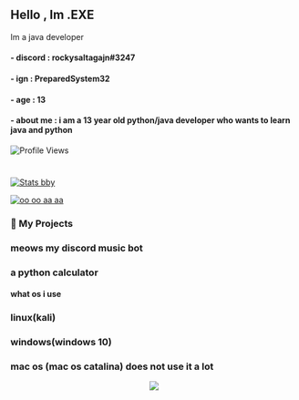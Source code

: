 ## Hello , Im .EXE

Im a java developer

#### - discord : rockysaltagajn#3247
#### - ign : PreparedSystem32
#### - age : 13
#### - about me : i am a 13 year old python/java developer who wants to learn java and python
![Profile Views](https://komarev.com/ghpvc/?username=MSUgamer576)

#



[![Stats bby](https://github-readme-stats.vercel.app/api?username=MSUgamer576&theme=dark)](https://github.com/anuraghazra/github-readme-stats)

[![oo oo aa aa](https://github-readme-stats.vercel.app/api/top-langs/?username=MSUgamer576&theme=dark)](https://github.com/anuraghazra/github-readme-stats)
### 🚀 My Projects
### meows my discord music bot
### a python calculator

#### what os i use
### linux(kali)
### windows(windows 10)
### mac os (mac os catalina) does not use it a lot



<p align="center">
  <img src="https://mocah.org/thumbs/403092-animegirl-wallpaper.png" />
</p>

